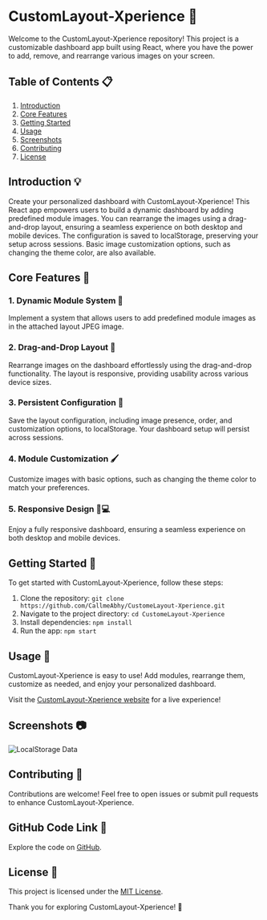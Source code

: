 # CustomLayout-Xperience 🚀

Welcome to the CustomLayout-Xperience repository! This project is a customizable dashboard app built using React, where you have the power to add, remove, and rearrange various images on your screen.

## Table of Contents 📋

1. [Introduction](#introduction)
2. [Core Features](#core-features)
3. [Getting Started](#getting-started)
4. [Usage](#usage)
5. [Screenshots](#screenshots)
6. [Contributing](#contributing)
7. [License](#license)

## Introduction 💡

Create your personalized dashboard with CustomLayout-Xperience! This React app empowers users to build a dynamic dashboard by adding predefined module images. You can rearrange the images using a drag-and-drop layout, ensuring a seamless experience on both desktop and mobile devices. The configuration is saved to localStorage, preserving your setup across sessions. Basic image customization options, such as changing the theme color, are also available.

## Core Features 🌟

### 1. Dynamic Module System 🎨
   Implement a system that allows users to add predefined module images as in the attached layout JPEG image.

### 2. Drag-and-Drop Layout 🔄
   Rearrange images on the dashboard effortlessly using the drag-and-drop functionality. The layout is responsive, providing usability across various device sizes.

### 3. Persistent Configuration 💾
   Save the layout configuration, including image presence, order, and customization options, to localStorage. Your dashboard setup will persist across sessions.

### 4. Module Customization 🖌️
   Customize images with basic options, such as changing the theme color to match your preferences.

### 5. Responsive Design 📱💻
   Enjoy a fully responsive dashboard, ensuring a seamless experience on both desktop and mobile devices.

## Getting Started 🚀

To get started with CustomLayout-Xperience, follow these steps:

1. Clone the repository: `git clone https://github.com/CallmeAbhy/CustomeLayout-Xperience.git`
2. Navigate to the project directory: `cd CustomeLayout-Xperience`
3. Install dependencies: `npm install`
4. Run the app: `npm start`

## Usage 🚀

CustomLayout-Xperience is easy to use! Add modules, rearrange them, customize as needed, and enjoy your personalized dashboard.

Visit the [CustomLayout-Xperience website](https://callmeabhy.github.io/CustomeLayout-Xperience/) for a live experience!

## Screenshots 📷

![LocalStorage Data](https://github.com/CallmeAbhy/CustomeLayout-Xperience/assets/99988396/0292f9aa-fe8a-4126-8da4-92e6bcf60d30)

## Contributing 🤝

Contributions are welcome! Feel free to open issues or submit pull requests to enhance CustomLayout-Xperience.

## GitHub Code Link 🚀

Explore the code on [GitHub](https://github.com/CallmeAbhy/CustomeLayout-Xperience).

## License 📄

This project is licensed under the [MIT License](LICENSE).

Thank you for exploring CustomLayout-Xperience! 🚀
